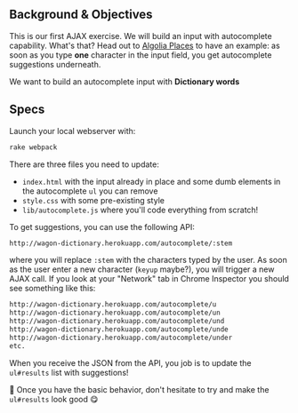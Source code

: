 ## Background & Objectives

This is our first AJAX exercise. We will build an input with autocomplete capability. What's that? Head out to [Algolia Places](https://community.algolia.com/places/) to have an example: as soon as you type **one** character in the input field, you get autocomplete suggestions underneath.

We want to build an autocomplete input with **Dictionary words**

## Specs

Launch your local webserver with:

```bash
rake webpack
```

There are three files you need to update:

- `index.html` with the input already in place and some dumb elements in the autocomplete `ul` you can remove
- `style.css` with some pre-existing style
- `lib/autocomplete.js` where you'll code everything from scratch!

To get suggestions, you can use the following API:

```bash
http://wagon-dictionary.herokuapp.com/autocomplete/:stem
```

where you will replace `:stem` with the characters typed by the user. As soon as the user enter a new character (`keyup` maybe?), you will trigger a new AJAX call. If you look at your "Network" tab in Chrome Inspector you should see something like this:

```bash
http://wagon-dictionary.herokuapp.com/autocomplete/u
http://wagon-dictionary.herokuapp.com/autocomplete/un
http://wagon-dictionary.herokuapp.com/autocomplete/und
http://wagon-dictionary.herokuapp.com/autocomplete/unde
http://wagon-dictionary.herokuapp.com/autocomplete/under
etc.
```

When you receive the JSON from the API, you job is to update the `ul#results` list with suggestions!

🎨 Once you have the basic behavior, don't hesitate to try and make the `ul#results` look good 😋
